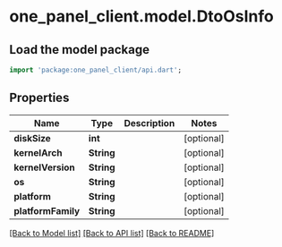 # one_panel_client.model.DtoOsInfo

## Load the model package
```dart
import 'package:one_panel_client/api.dart';
```

## Properties
Name | Type | Description | Notes
------------ | ------------- | ------------- | -------------
**diskSize** | **int** |  | [optional] 
**kernelArch** | **String** |  | [optional] 
**kernelVersion** | **String** |  | [optional] 
**os** | **String** |  | [optional] 
**platform** | **String** |  | [optional] 
**platformFamily** | **String** |  | [optional] 

[[Back to Model list]](../README.md#documentation-for-models) [[Back to API list]](../README.md#documentation-for-api-endpoints) [[Back to README]](../README.md)


